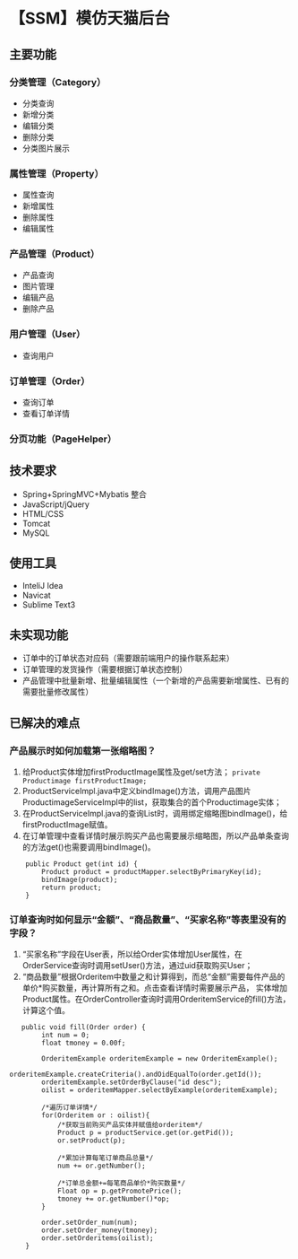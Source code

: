 # 【SSM】模仿天猫后台
## 主要功能
### 分类管理（Category）
- 分类查询
- 新增分类
- 编辑分类
- 删除分类
- 分类图片展示
### 属性管理（Property）
- 属性查询
- 新增属性
- 删除属性
- 编辑属性
### 产品管理（Product）
- 产品查询
- 图片管理
- 编辑产品
- 删除产品
### 用户管理（User）
- 查询用户
### 订单管理（Order）
- 查询订单
- 查看订单详情

### 分页功能（PageHelper）

## 技术要求
- Spring+SpringMVC+Mybatis 整合
- JavaScript/jQuery
- HTML/CSS
- Tomcat
- MySQL

## 使用工具
- InteliJ Idea
- Navicat
- Sublime Text3

## 未实现功能
- 订单中的订单状态对应码（需要跟前端用户的操作联系起来）
- 订单管理的发货操作（需要根据订单状态控制）
- 产品管理中批量新增、批量编辑属性（一个新增的产品需要新增属性、已有的需要批量修改属性）

## 已解决的难点
### 产品展示时如何加载第一张缩略图？
1. 给Product实体增加firstProductImage属性及get/set方法；
`private Productimage firstProductImage;`
2. ProductServiceImpl.java中定义bindImage()方法，调用产品图片ProductimageServiceImpl中的list，获取集合的首个Productimage实体；
3. 在ProductServiceImpl.java的查询List时，调用绑定缩略图bindImage()，给firstProductImage赋值。
4. 在订单管理中查看详情时展示购买产品也需要展示缩略图，所以产品单条查询的方法get()也需要调用bindImage()。
```
    public Product get(int id) {
        Product product = productMapper.selectByPrimaryKey(id);
        bindImage(product);
        return product;
    }
```
### 订单查询时如何显示“金额”、“商品数量”、“买家名称”等表里没有的字段？
1. “买家名称”字段在User表，所以给Order实体增加User属性，在OrderService查询时调用setUser()方法，通过uid获取购买User；
2. “商品数量”根据Orderitem中数量之和计算得到，而总“金额”需要每件产品的单价*购买数量，再计算所有之和。点击查看详情时需要展示产品，
实体增加Product属性。在OrderController查询时调用OrderitemService的fill()方法，计算这个值。
```
   public void fill(Order order) {
        int num = 0;
        float tmoney = 0.00f;

        OrderitemExample orderitemExample = new OrderitemExample();
        orderitemExample.createCriteria().andOidEqualTo(order.getId());
        orderitemExample.setOrderByClause("id desc");
        oilist = orderitemMapper.selectByExample(orderitemExample);

        /*遍历订单详情*/
        for(Orderitem or : oilist){
            /*获取当前购买产品实体并赋值给orderitem*/
            Product p = productService.get(or.getPid());
            or.setProduct(p);

            /*累加计算每笔订单商品总量*/
            num += or.getNumber();

            /*订单总金额+=每笔商品单价*购买数量*/
            Float op = p.getPromotePrice();
            tmoney += or.getNumber()*op;
        }

        order.setOrder_num(num);
        order.setOrder_money(tmoney);
        order.setOrderitems(oilist);
    }
```